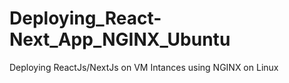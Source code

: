 # Deploying_React-Next_App_NGINX_Ubuntu
Deploying ReactJs/NextJs on VM Intances using NGINX on Linux
